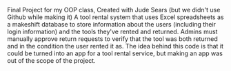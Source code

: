 Final Project for my OOP class, Created with Jude Sears (but we didn't use Github while making it)
A tool rental system that uses Excel spreadsheets as a makeshift database to store information about the users (including their login information) and the tools they've rented and returned. 
Admins must manually approve return requests to verify that the tool was both returned and in the condition the user rented it as. 
The idea behind this code is that it could be turned into an app for a tool rental service, but making an app was out of the scope of the project.

